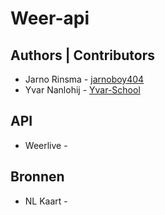 # Weer-api

## Authors | Contributors
* Jarno Rinsma - [jarnoboy404](https://github.com/jarnoboy404)
* Yvar Nanlohij - [Yvar-School](https://github.com/Yvar-School)

## API
* Weerlive - [](https://weerlive.nl/delen.php)


## Bronnen
* NL Kaart - [](https://nlmaps.nl/index.html)